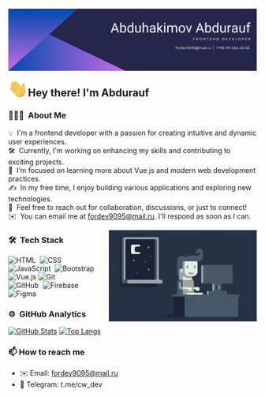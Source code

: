 ![Banner](https://github.com/abduhakimovabdurauf/abduhakimovabdurauf/blob/main/assets/Abduhakimov%20Abdurauf.png)

<img alt="Night Coding" src="./assets/wave.gif" width='40' align="left"/><h2>Hey there! I'm Abdurauf</h2>

### 👨🏻‍💻 &nbsp;About Me

💡 &nbsp;I'm a frontend developer with a passion for creating intuitive and dynamic user experiences.  
🛠 &nbsp;Currently, I'm working on enhancing my skills and contributing to exciting projects.  
🌱 &nbsp;I’m focused on learning more about Vue.js and modern web development practices.  
✍️ &nbsp;In my free time, I enjoy building various applications and exploring new technologies.  
💬 &nbsp;Feel free to reach out for collaboration, discussions, or just to connect!  
✉️ &nbsp;You can email me at fordev9095@mail.ru. I'll respond as soon as I can.


<img alt="Night Coding" src="https://raw.githubusercontent.com/abduhakimovabdurauf/abduhakimovabdurauf/master/assets/Night-Coding.gif" align="right"/>


### 🛠 &nbsp;Tech Stack


![HTML](https://img.shields.io/badge/-HTML-05122A?style=flat&logo=HTML5&color=253245)&nbsp;
![CSS](https://img.shields.io/badge/-CSS-05122A?style=flat&logo=CSS3&logoColor=1572B6&color=253245)&nbsp;\
![JavaScript](https://img.shields.io/badge/-JavaScript-05122A?style=flat&logo=javascript&color=253245)&nbsp;
![Bootstrap](https://img.shields.io/badge/-Bootstrap-05122A?style=flat&logo=bootstrap&logoColor=563D7C&color=253245)&nbsp;\
![Vue.js](https://img.shields.io/badge/Vue.js-42b883?style=flat&logo=vue.js&color=253245)
![Git](https://img.shields.io/badge/-Git-05122A?style=flat&logo=git&color=253245)&nbsp;\
![GitHub](https://img.shields.io/badge/-GitHub-05122A?style=flat&logo=github&color=253245)&nbsp;
![Firebase](https://img.shields.io/badge/Firebase-FFCA28?style=flat&logo=firebase&logoColor=white)\
![Figma](https://img.shields.io/badge/Figma-F24E1E?style=flat&logo=figma&color=253245)

### ⚙️ &nbsp;GitHub Analytics

[![GitHub Stats](https://github-readme-stats-eight-theta.vercel.app/api?username=abduhakimovabdurauf&show_icons=true&theme=dark&include_all_commits=true)](https://github.com/abduhakimovabdurauf)
[![Top Langs](https://github-readme-stats-eight-theta.vercel.app/api/top-langs/?username=abduhakimovabdurauf&layout=compact&langs_count=8&theme=dark)](https://github.com/abduhakimovabdurauf)


### 📫 How to reach me
- ✉️ Email: fordev9095@mail.ru
- 📱 Telegram: t.me/cw_dev
